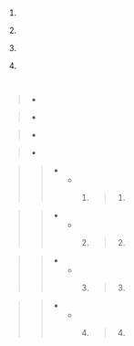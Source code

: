 ```no_indent
```

```no_indent_with_newlines
```

1. ```same_line_list
   ```

2. ```same_line_list_with_newlines
   ```

3.
   ```next_line_of_list
   ```

4.
   ```next_line_of_list_with_newlines
   ```

> ```quoted
> ```

> ```quoted_with_newlines
> ```

> * ```quoted_same_line_list
>   ```

> * ```quoted_same_line_list_with_newlines
>   ```

> -
>   ```quoted_next_line_of_list
>   ```

> -
>   ```quoted_next_line_of_list_with_newlines
>   ```

>> *
>>   +
>>     0001. > 0001) ```super_nested_same_line_list
>>           >       ```

>> *
>>   +
>>     0002. > 0002) ```super_nested_same_line_list_with_newlines
>>           >       ```

>> *
>>   +
>>     0003. > 0003)
>>           >       ```super_nested_next_line_list
>>           >       ```

>> *
>>   +
>>     0004. > 0004)
>>           >       ```super_nested_next_line_list_with_newlines
>>           >       ```

<!-- Don't remove ` from the info string of a ~ code block -->
~~~`
~~~

~~~ `
~~~

<!-- Don't remove ~ from the info string of a ` code block -->
```~
```

``` ~
```
